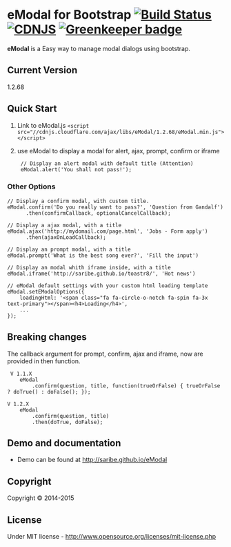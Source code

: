 # eModal for Bootstrap [![Build Status](https://travis-ci.org/saribe/eModal.svg?branch=master)](https://travis-ci.org/saribe/eModal) [![CDNJS](https://img.shields.io/cdnjs/v/eModal.svg)](https://cdnjs.com/libraries/eModal) [![Greenkeeper badge](https://badges.greenkeeper.io/saribe/eModal.svg)](https://greenkeeper.io/)
**eModal** is a Easy way to manage modal dialogs using bootstrap.

## Current Version
1.2.68

## Quick Start

1. Link to eModal.js `<script src="//cdnjs.cloudflare.com/ajax/libs/eModal/1.2.68/eModal.min.js"></script>`
2. use eModal to display a modal for alert, ajax, prompt, confirm or iframe

		// Display an alert modal with default title (Attention)
		eModal.alert('You shall not pass!');

### Other Options
	// Display a confirm modal, with custom title.
	eModal.confirm('Do you really want to pass?', 'Question from Gandalf')
          .then(confirmCallback, optionalCancelCallback);

	// Display a ajax modal, with a title
	eModal.ajax('http://mydomail.com/page.html', 'Jobs - Form apply')
          .then(ajaxOnLoadCallback);

	// Display an prompt modal, with a title
	eModal.prompt('What is the best song ever?', 'Fill the input')

	// Display an modal whith iframe inside, with a title
	eModal.iframe('http://saribe.github.io/toastr8/', 'Hot news')

	// eModal default settings with your custom html loading template
	eModal.setEModalOptions({
        loadingHtml: '<span class="fa fa-circle-o-notch fa-spin fa-3x text-primary"></span><h4>Loading</h4>',
        ...
    });

## Breaking changes

The callback argument for prompt, confirm, ajax and iframe, now are provided in then function.

     V 1.1.X
        eModal
            .confirm(question, title, function(trueOrFalse) { trueOrFalse ? doTrue() : doFalse(); });

    V 1.2.X
        eModal
            .confirm(question, title)
            .then(doTrue, doFalse);

## Demo and documentation
- Demo can be found at http://saribe.github.io/eModal

## Copyright
Copyright © 2014-2015

## License
Under MIT license - http://www.opensource.org/licenses/mit-license.php
